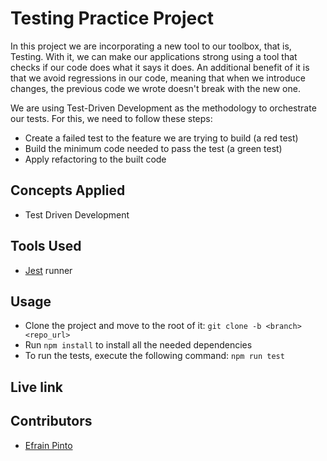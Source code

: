# Testing Practice Project

In this project we are incorporating a new tool to our toolbox, that is, Testing. With it, we can make our applications strong using a tool that checks if our code does what it says it does. An additional benefit of it is that we avoid regressions in our code, meaning that when we introduce changes, the previous code we wrote doesn't break with the new one.

We are using Test-Driven Development as the methodology to orchestrate our tests. For this, we need to follow these steps:
* Create a failed test to the feature we are trying to build (a red test)
* Build the minimum code needed to pass the test (a green test)
* Apply refactoring to the built code

## Concepts Applied
* Test Driven Development

## Tools Used
* [Jest](https://jestjs.io/en/) runner

## Usage

- Clone the project and move to the root of it: `git clone -b <branch> <repo_url>`
- Run `npm install` to install all the needed dependencies
- To run the tests, execute the following command: `npm run test`

## Live link



## Contributors

- [Efrain Pinto](https://github.com/efrapp)
